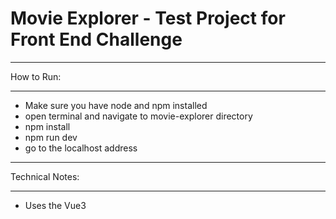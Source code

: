 
<h1><b>Movie Explorer - Test Project for Front End Challenge</b></h1>




___________
How to Run:
___________

- Make sure you have node and npm installed
- open terminal and navigate to  movie-explorer directory
- npm install
- npm run dev
- go to the localhost address

________________
Technical Notes:
________________
- Uses the Vue3 <script setup> syntax which is simpler than the old way with "export default .." for single file components
   - See the vue documentation for more details https://vuejs.org/api/sfc-script-setup      
     
- Typescript is used for the scripting language
    - This allows the use of interfaces, strong typing, and is easier to maintain and to read than js.
 
- The project was set up with Vite build tool and dev server     
    - this makes the build really fast, with hot reload
    - more lightweight than webpack
    - Vite was made by Evan You who created vue.js - these work well together
 
- Http requests use axios instead of the native fetch API
    - the requests are simpler, less lines of code,
    - query param support built in and automatic JSON parsing


____________
Style Notes:
____________
- Using Vuetify UI Library
  - Made specifically for vue
  - Big resource of pre-defined UI components with good documentation. See https://vuetifyjs.com/en/components/all/#containment
  - The components library is free (though vuetify do sell paid themes and UI kits)
  - The component library is open source, so in theory we could alter specific components for our own purposes. See https://github.com/vuetifyjs/vuetify/tree/v3.10.0
    


______________________________________________
TODO:
______________________________________________
- Implement Github pages so can view site via url
- Add PWA feature to allow the user the add the site to thier home screen and save data offline 
- unit testing using Vitest
    - This is reccomended in the Vue documentation https://vuejs.org/guide/scaling-up/testing 
    - Based on vite which is already used in this project


